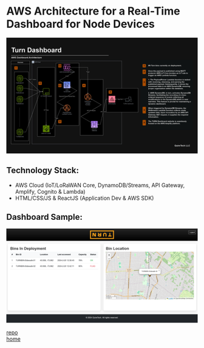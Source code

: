 # AWS Architecture for a Real-Time Dashboard for Node Devices

![Project Image](/TurnDashboard.jpg)

## Technology Stack:
- AWS Cloud (IoT/LoRaWAN Core, DynamoDB/Streams, API Gateway, Amplify, Cognito & Lambda)
- HTML/CSS/JS & ReactJS (Application Dev & AWS SDK)


## Dashboard Sample:
![Dashboard Image](/td.png)

[repo](https://github.com/jatanjay/loradashboard) \
[home](https://jatanjay.github.io/projects/)
